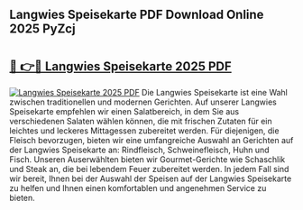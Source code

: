 ## Langwies Speisekarte PDF Download Online 2025 PyZcj

# <h2><a href="http://gcc5zsj.nevu.top/?p=Langwies+Speisekarte">🔗 👉🔴 Langwies Speisekarte 2025 PDF</a></h2>

[![Langwies Speisekarte 2025 PDF](https://i.imgur.com/dBaPXMq.png)](http://gcc5zsj.nevu.top/?p=Langwies+Speisekarte)
Die Langwies Speisekarte ist eine Wahl zwischen traditionellen und modernen Gerichten. Auf unserer Langwies Speisekarte empfehlen wir einen Salatbereich, in dem Sie aus verschiedenen Salaten wählen können, die mit frischen Zutaten für ein leichtes und leckeres Mittagessen zubereitet werden. Für diejenigen, die Fleisch bevorzugen, bieten wir eine umfangreiche Auswahl an Gerichten auf der Langwies Speisekarte an: Rindfleisch, Schweinefleisch, Huhn und Fisch. Unseren Auserwählten bieten wir Gourmet-Gerichte wie Schaschlik und Steak an, die bei lebendem Feuer zubereitet werden. In jedem Fall sind wir bereit, Ihnen bei der Auswahl der Speisen auf der Langwies Speisekarte zu helfen und Ihnen einen komfortablen und angenehmen Service zu bieten.
